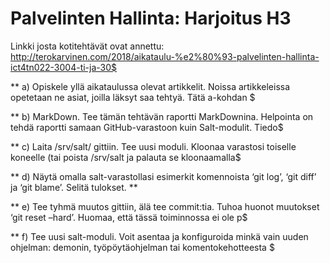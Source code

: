 # Palvelinten Hallinta: Harjoitus H3

Linkki josta kotitehtävät ovat annettu: http://terokarvinen.com/2018/aikataulu-%e2%80%93-palvelinten-hallinta-ict4tn022-3004-ti-ja-30$

** a) Opiskele yllä aikataulussa olevat artikkelit. Noissa artikkeleissa opetetaan ne asiat, joilla läksyt saa tehtyä. Tätä a-kohdan $

** b) MarkDown. Tee tämän tehtävän raportti MarkDownina. Helpointa on tehdä raportti samaan GitHub-varastoon kuin Salt-modulit. Tiedo$

** c) Laita /srv/salt/ gittiin. Tee uusi moduli. Kloonaa varastosi toiselle koneelle (tai poista /srv/salt ja palauta se kloonaamalla$

** d) Näytä omalla salt-varastollasi esimerkit komennoista ‘git log’, ‘git diff’ ja ‘git blame’. Selitä tulokset. **

** e) Tee tyhmä muutos gittiin, älä tee commit:tia. Tuhoa huonot muutokset ‘git reset –hard’. Huomaa, että tässä toiminnossa ei ole p$

** f) Tee uusi salt-moduli. Voit asentaa ja konfiguroida minkä vain uuden ohjelman: demonin, työpöytäohjelman tai komentokehotteesta $







